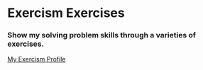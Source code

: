 # Exercism Exercises
### Show my solving problem skills through a varieties of exercises.

[My Exercism Profile](https://exercism.org/profiles/nicothll)

